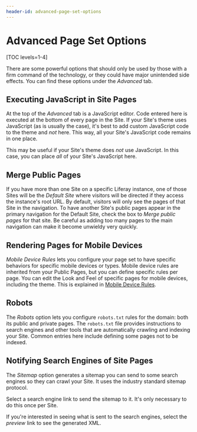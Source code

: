 ```yaml
---
header-id: advanced-page-set-options
---
```


# Advanced Page Set Options

[TOC levels=1-4]

There are some powerful options that should only be used by those with a firm
command of the technology, or they could have major unintended side effects. You
can find these options under the *Advanced* tab.

## Executing JavaScript in Site Pages

At the top of the *Advanced* tab is a JavaScript editor. Code entered here is
executed at the bottom of every page in the Site. If your Site's theme uses
JavaScript (as is usually the case), it's best to add custom JavaScript code to
the theme and *not* here. This way, all your Site's JavaScript code remains in
one place.

This may be useful if your Site's theme does *not* use JavaScript. In this
case, you can place *all* of your Site's JavaScript here.

## Merge Public Pages

If you have more than one Site on a specific Liferay instance, one of those Sites will be the *Default Site* where visitors will be directed if they access the instance's root URL. By default, visitors will only see the pages of that Site in the navigation. To have another Site's public pages appear in the primary navigation for the Default Site, check the box to *Merge public pages* for that site. Be careful as adding too many pages to the main navigation can make it become unwieldy very quickly.

## Rendering Pages for Mobile Devices

*Mobile Device Rules* lets you configure your page set to have specific
behaviors for specific mobile devices or types. Mobile device rules are
inherited from your Public Pages, but you can define specific rules per page.
You can edit the Look and Feel of specific pages for mobile devices, including
the theme. This is explained in 
[Mobile Device Rules](/docs/7-1/user/-/knowledge_base/u/mobile-device-rules).

## Robots

The *Robots* option lets you configure `robots.txt` rules for the domain: both
its public and private pages. The `robots.txt` file provides instructions to
search engines and other tools that are automatically crawling and indexing your
Site. Common entries here include defining some pages not to be indexed.

## Notifying Search Engines of Site Pages

The *Sitemap* option generates a sitemap you can send to some search engines so
they can crawl your Site. It uses the industry standard sitemap protocol. 

Select a search engine link to send the sitemap to it. It's only necessary to
do this once per Site.

If you're interested in seeing what is sent to the search engines, select the
*preview* link to see the generated XML.
